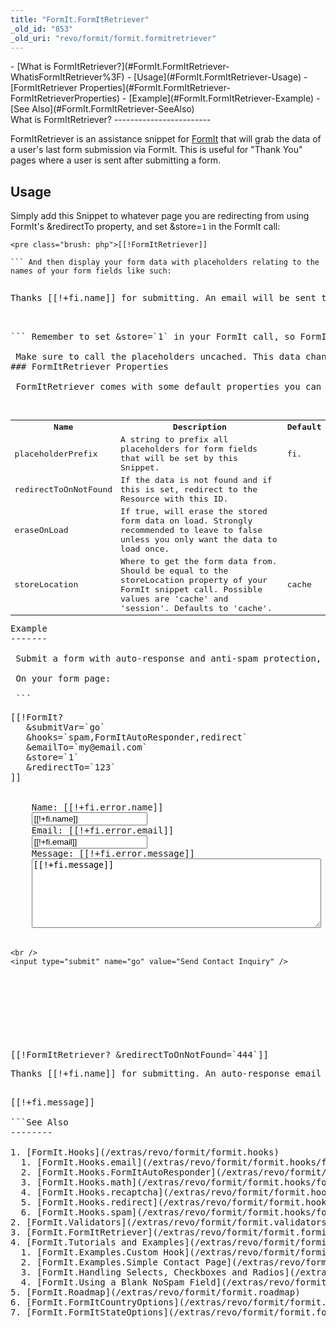 ```yaml
---
title: "FormIt.FormItRetriever"
_old_id: "853"
_old_uri: "revo/formit/formit.formitretriever"
---
```


<div>- [What is FormItRetriever?](#FormIt.FormItRetriever-WhatisFormItRetriever%3F)
- [Usage](#FormIt.FormItRetriever-Usage)
  - [FormItRetriever Properties](#FormIt.FormItRetriever-FormItRetrieverProperties)
- [Example](#FormIt.FormItRetriever-Example)
- [See Also](#FormIt.FormItRetriever-SeeAlso)

</div>What is FormItRetriever?
------------------------

 FormItRetriever is an assistance snippet for [FormIt](/extras/revo/formit "FormIt") that will grab the data of a user's last form submission via FormIt. This is useful for "Thank You" pages where a user is sent after submitting a form.

Usage
-----

 Simply add this Snippet to whatever page you are redirecting from using FormIt's &redirectTo property, and set &store=`1` in the FormIt call:

 ```
<pre class="brush: php">[[!FormItRetriever]]

``` And then display your form data with placeholders relating to the names of your form fields like such:

 ```
<pre class="brush: php"><p>Thanks [[!+fi.name]] for submitting. An email will be sent to you at [[!+fi.email]].</p>

``` Remember to set &store=`1` in your FormIt call, so FormIt knows to store the value.

<div class="note"> Make sure to call the placeholders uncached. This data changes on every request, so therefore the placeholders need to change every request too. </div>### FormItRetriever Properties

 FormItRetriever comes with some default properties you can override. They are:

 <table id="TBL1376497247012"><tbody><tr><th> Name </th> <th> Description </th> <th> Default </th> </tr><tr><td> placeholderPrefix </td> <td> A string to prefix all placeholders for form fields that will be set by this Snippet. </td> <td> fi. </td> </tr><tr><td> redirectToOnNotFound </td> <td> If the data is not found and if this is set, redirect to the Resource with this ID. </td> <td> </td> </tr><tr><td> eraseOnLoad </td> <td> If true, will erase the stored form data on load. Strongly recommended to leave to false unless you only want the data to load once. </td> </tr><tr><td> storeLocation </td> <td> Where to get the form data from. Should be equal to the storeLocation property of your FormIt snippet call. Possible values are 'cache' and 'session'. Defaults to 'cache'. </td> <td>cache</td></tr></tbody></table>Example
-------

 Submit a form with auto-response and anti-spam protection, then redirect to a Thank You page where it loads the last form submission, and if it's not found, redirects to the resource with ID 444.

 On your form page:

 ```
<pre class="brush: php">[[!FormIt?
   &submitVar=`go`
   &hooks=`spam,FormItAutoResponder,redirect`
   &emailTo=`my@email.com`
   &store=`1`
   &redirectTo=`123`
]]
<form action="[[~[[*id]]]]" method="post">
    <input type="hidden" name="nospam" value="" />
    <label for="name">Name: [[!+fi.error.name]]</label>
    <input type="text" name="name:required" id="name" value="[[!+fi.name]]" />
    <label for="email">Email: [[!+fi.error.email]]</label>
    <input type="text" name="email:email:required" id="email" value="[[!+fi.email]]" />
    <label for="message">Message: [[!+fi.error.message]]</label>
    <textarea name="message:stripTags" id="message" cols="55" rows="7">[[!+fi.message]]</textarea>
    <br />
    <input type="submit" name="go" value="Send Contact Inquiry" />
</form>

``` On your Thank You page (Resource ID 123):

 ```
<pre class="brush: php">[[!FormItRetriever? &redirectToOnNotFound=`444`]]
<p>Thanks [[!+fi.name]] for submitting. An auto-response email will be sent to you at [[!+fi.email]]. Here's a copy of your message:</p>
[[!+fi.message]]

```See Also
--------

1. [FormIt.Hooks](/extras/revo/formit/formit.hooks)
  1. [FormIt.Hooks.email](/extras/revo/formit/formit.hooks/formit.hooks.email)
  2. [FormIt.Hooks.FormItAutoResponder](/extras/revo/formit/formit.hooks/formit.hooks.formitautoresponder)
  3. [FormIt.Hooks.math](/extras/revo/formit/formit.hooks/formit.hooks.math)
  4. [FormIt.Hooks.recaptcha](/extras/revo/formit/formit.hooks/formit.hooks.recaptcha)
  5. [FormIt.Hooks.redirect](/extras/revo/formit/formit.hooks/formit.hooks.redirect)
  6. [FormIt.Hooks.spam](/extras/revo/formit/formit.hooks/formit.hooks.spam)
2. [FormIt.Validators](/extras/revo/formit/formit.validators)
3. [FormIt.FormItRetriever](/extras/revo/formit/formit.formitretriever)
4. [FormIt.Tutorials and Examples](/extras/revo/formit/formit.tutorials-and-examples)
  1. [FormIt.Examples.Custom Hook](/extras/revo/formit/formit.tutorials-and-examples/formit.examples.custom-hook)
  2. [FormIt.Examples.Simple Contact Page](/extras/revo/formit/formit.tutorials-and-examples/formit.examples.simple-contact-page)
  3. [FormIt.Handling Selects, Checkboxes and Radios](/extras/revo/formit/formit.tutorials-and-examples/formit.handling-selects,-checkboxes-and-radios)
  4. [FormIt.Using a Blank NoSpam Field](/extras/revo/formit/formit.tutorials-and-examples/formit.using-a-blank-nospam-field)
5. [FormIt.Roadmap](/extras/revo/formit/formit.roadmap)
6. [FormIt.FormItCountryOptions](/extras/revo/formit/formit.formitcountryoptions)
7. [FormIt.FormItStateOptions](/extras/revo/formit/formit.formitstateoptions)